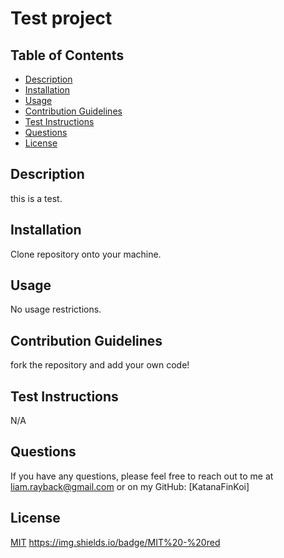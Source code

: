 
# Test project

## Table of Contents
- [Description](#description)
- [Installation](#installation)
- [Usage](#usage)
- [Contribution Guidelines](#contribution-guidelines)
- [Test Instructions](#test-instructions)
- [Questions](#Questions)
- [License](#license)

## Description
this is a test.

## Installation
Clone repository onto your machine.

## Usage
No usage restrictions.

## Contribution Guidelines
fork the repository and add your own code!

## Test Instructions
N/A

## Questions
If you have any questions, please feel free to reach out to me at liam.rayback@gmail.com or on my GitHub: [KatanaFinKoi]


## License
[MIT](https://opensource.org/licenses/MIT)
https://img.shields.io/badge/MIT%20-%20red
